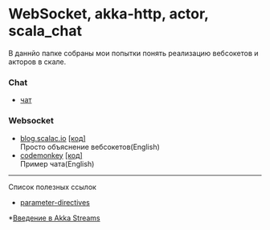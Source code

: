 # WebSocket, akka-http, actor, scala_chat

В даннйо папке собраны мои попытки понять реализацию вебсокетов  и акторов в скале.

### Chat
* [чат](./Chat)
### Websocket
* [blog.scalac.io](https://blog.scalac.io/2015/07/30/websockets-server-with-akka-http.html) [[код]](./scalac)  
    Просто объяснение вебсокетов(English)
* [codemonkey](https://markatta.com/codemonkey/blog/2016/04/18/chat-with-akka-http-websockets/) [[код]](./codemonkey)  
    Пример чата(English)
    
    
---

Список полезных ссылок

* [parameter-directives](https://doc.akka.io/docs/akka-stream-and-http-experimental/1.0/scala/http/routing-dsl/directives/parameter-directives/parameters.html)

*[Введение в Akka Streams](https://www.youtube.com/watch?v=L3_ddzZDWvM)
